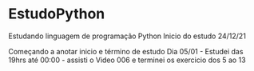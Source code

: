 # EstudoPython
Estudando linguagem de programação Python
Inicio do estudo 24/12/21

Começando a anotar inicio e término de estudo
Dia 05/01 - Estudei das 19hrs até 00:00 - assisti o Video 006 e terminei os exercicio dos 5 ao 13
